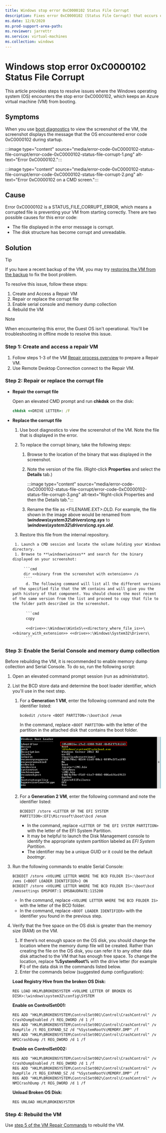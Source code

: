 ```yaml
---
title: Windows stop error 0xC0000102 Status File Corrupt
description: Fixes error 0xC0000102 (Status File Corrupt) that occurs on an Azure virtual machine (VM).
ms.date: 12/8/2020
ms.prod-support-area-path: 
ms.reviewer: jarrettr
ms.service: virtual-machines
ms.collection: windows
---
```


# Windows stop error 0xC0000102 Status File Corrupt

This article provides steps to resolve issues where the Windows operating system (OS) encounters the stop error 0xC0000102, which keeps an Azure virtual machine (VM) from booting.

## Symptoms

When you use [boot diagnostics](/azure/virtual-machines/troubleshooting/boot-diagnostics) to view the screenshot of the VM, the screenshot displays the message that the OS encountered error code 0xC0000102 during startup.

:::image type="content" source="media/error-code-0xC0000102-status-file-corrupt/error-code-0xC0000102-status-file-corrupt-1.png" alt-text="Error 0xC0000102.":::

:::image type="content" source="media/error-code-0xC0000102-status-file-corrupt/error-code-0xC0000102-status-file-corrupt-2.png" alt-text="Error 0xC0000102 on a CMD screen.":::

## Cause 

Error 0xC0000102 is a STATUS_FILE_CORRUPT_ERROR, which means a corrupted file is preventing your VM from starting correctly. There are two possible causes for this error code:

- The file displayed in the error message is corrupt.
- The disk structure has become corrupt and unreadable.


## Solution

> [!TIP]
> If you have a recent backup of the VM, you may try [restoring the VM from the backup](/azure/backup/backup-azure-arm-restore-vms) to fix the boot problem.

To resolve this issue, follow these steps:

1.	Create and Access a Repair VM
2.	Repair or replace the corrupt file
3.	Enable serial console and memory dump collection
4.	Rebuild the VM

> [!NOTE]
> When encountering this error, the Guest OS isn't operational. You'll be troubleshooting in offline mode to resolve this issue.

### Step 1: Create and access a repair VM
1.	Follow steps 1-3 of the VM [Repair process overview](/azure/virtual-machines/troubleshooting/repair-windows-vm-using-azure-virtual-machine-repair-commands#repair-process-overview) to prepare a Repair VM.
2.	Use Remote Desktop Connection connect to the Repair VM.

### Step 2: Repair or replace the corrupt file

- **Repair the corrupt file**

   Open an elevated CMD prompt and run **chkdsk** on the disk:

   ```cmd
   chkdsk <<DRIVE LETTER>: /F
   ```

- **Replace the corrupt file**

   1.	 Use boot diagnostics to view the screenshot of the VM. Note the file that is displayed in the error.
   2.	To replace the corrupt binary, take the following steps:

         1. Browse to the location of the binary that was displayed in the screenshot.
         1. Note the version of the file. (Right-click **Properties** and select the **Details** tab.)
    
            :::image type="content" source="media/error-code-0xC0000102-status-file-corrupt/error-code-0xC0000102-status-file-corrupt-3.png" alt-text="Right-click Properties and then the Details tab.":::
 
         1.	Rename the file as <FILENAME.EXT>.OLD. For example, the file shown in the image above would be renamed from ***\windows\system32\drivers\cng.sys*** to ***\windows\system32\drivers\cng.sys.old***.
   3.	Restore this file from the internal repository.

       1. Launch a CMD session and locate the volume holding your Windows directory. 
       1. Browse to **\windows\winsxs** and search for the binary displayed on your screenshot:
           
           ```cmd
           dir <<binary from the screenshot with extension>> /s
           ````
            d. The following command will list all the different versions of the specified file that the VM contains and will give you the path history of that component. You should choose the most recent of the same version from the list and proceed to copy that file to the folder path described in the screenshot.

            ```cmd
            copy
            
            <<drive>>:\Windows\WinSxS\<<directory_where_file_is>>\<<binary_with_extension>> <<drive>>:\Windows\System32\Drivers\ 
            ```




### Step 3: Enable the Serial Console and memory dump collection

Before rebuilding the VM, it is recommended to enable memory dump collection and Serial Console. To do so, run the following script: 

1. Open an elevated command prompt session (run as administrator). 
2. List the BCD store data and determine the boot loader identifier, which you'll use in the next step. 
    1. For a **Generation 1 VM**, enter the following command and note the identifier listed: 
 
        ```
        bcdedit /store <BOOT PARTITON>:\boot\bcd /enum
        ```
        In the command, replace `<BOOT PARTITON>` with the letter of the partition in the attached disk that contains the boot folder. 

        ![The screenshot shows the output of listing the BCD store in a Generation 1 VM, which lists under Windows Boot Loader the identifier number.](media/error-code-0xC0000102-status-file-corrupt/windows-stop-error-hardware-malfunction-3.png)
    2. For a **Generation 2 VM**, enter the following command and note the identifier listed:
    
        ```
        BCDEDIT /store <LETTER OF THE EFI SYSTEM PARTITION>:EFI\Microsoft\boot\bcd /enum 
        ```
        * In the command, replace `<LETTER OF THE EFI SYSTEM PARTITION>` with the letter of the EFI System Partition.
        * It may be helpful to launch the Disk Management console to identify the appropriate system partition labeled as *EFI System Partition*.
        * The identifier may be a unique GUID or it could be the default *bootmgr*.
3. Run the following commands to enable Serial Console:

    ```
    BCDEDIT /store <VOLUME LETTER WHERE THE BCD FOLDER IS>:\boot\bcd /ems {<BOOT LOADER IDENTIFIER>} ON  
    BCDEDIT /store <VOLUME LETTER WHERE THE BCD FOLDER IS>:\boot\bcd /emssettings EMSPORT:1 EMSBAUDRATE:115200 

    ```
    * In the command, replace `<VOLUME LETTER WHERE THE BCD FOLDER IS>` with the letter of the BCD folder.
    * In the command, replace `<BOOT LOADER IDENTIFIER>` with the identifier you found in the previous step.
4. Verify that the free space on the OS disk is greater than the memory size (RAM) on the VM. 
    1. If there’s not enough space on the OS disk, you should change the location where the memory dump file will be created. Rather than creating the file on the OS disk, you can refer it to any other data disk attached to the VM that has enough free space. To change the location, replace **%SystemRoot%** with the drive letter (for example **F:**) of the data disk in the commands listed below. 
    2. Enter the commands below (suggested dump configuration):

    **Load Registry Hive from the broken OS Disk:**

    ```
    REG LOAD HKLM\BROKENSYSTEM <VOLUME LETTER OF BROKEN OS DISK>:\windows\system32\config\SYSTEM
    ```

    **Enable on ControlSet001:**

    ```
    REG ADD "HKLM\BROKENSYSTEM\ControlSet001\Control\CrashControl" /v CrashDumpEnabled /t REG_DWORD /d 1 /f 
    REG ADD "HKLM\BROKENSYSTEM\ControlSet001\Control\CrashControl" /v DumpFile /t REG_EXPAND_SZ /d "%SystemRoot%\MEMORY.DMP" /f 
    REG ADD "HKLM\BROKENSYSTEM\ControlSet001\Control\CrashControl" /v NMICrashDump /t REG_DWORD /d 1 /f 
    ```

    **Enable on ControlSet002:**

    ```
    REG ADD "HKLM\BROKENSYSTEM\ControlSet002\Control\CrashControl" /v CrashDumpEnabled /t REG_DWORD /d 1 /f 
    REG ADD "HKLM\BROKENSYSTEM\ControlSet002\Control\CrashControl" /v DumpFile /t REG_EXPAND_SZ /d "%SystemRoot%\MEMORY.DMP" /f 
    REG ADD "HKLM\BROKENSYSTEM\ControlSet002\Control\CrashControl" /v NMICrashDump /t REG_DWORD /d 1 /f 
    ```

    **Unload Broken OS Disk:**

    ```
    REG UNLOAD HKLM\BROKENSYSTEM
    ```


### Step 4: Rebuild the VM

Use [step 5 of the VM Repair Commands](/azure/virtual-machines/troubleshooting/repair-windows-vm-using-azure-virtual-machine-repair-commands) to rebuild the VM.
